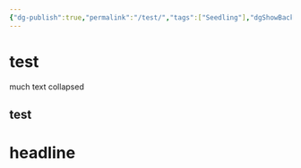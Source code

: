 ```yaml
---
{"dg-publish":true,"permalink":"/test/","tags":["Seedling"],"dgShowBacklinks":true,"dgShowToc":true,"noteIcon":"2","created":"2025-04-15T08:23:32.200+02:00","updated":"2025-04-20T08:56:09.414+02:00"}
---
```



# test
much text 
collapsed
## test

# headline

